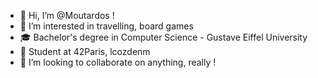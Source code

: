- 👋 Hi, I’m @Moutardos !
- 👀 I’m interested in travelling, board games
- 🎓 Bachelor's degree in Computer Science - Gustave Eiffel University
- 🌱 Student at 42Paris, lcozdenm
- 💞️ I’m looking to collaborate on anything, really !

